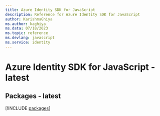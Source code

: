 ```yaml
---
title: Azure Identity SDK for JavaScript
description: Reference for Azure Identity SDK for JavaScript
author: KarishmaGhiya
ms.author: kaghiya
ms.data: 07/18/2023
ms.topic: reference
ms.devlang: javascript
ms.service: identity
---
```

# Azure Identity SDK for JavaScript - latest
## Packages - latest
[!INCLUDE [packages](identity-index.md)]